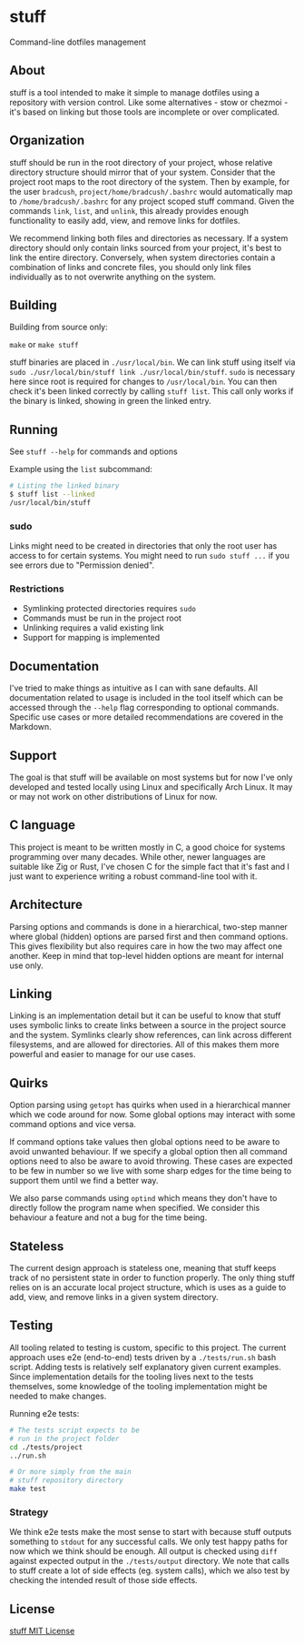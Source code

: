 # stuff

Command-line dotfiles management

## About

stuff is a tool intended to make it simple to manage dotfiles using a
repository with version control. Like some alternatives - stow or chezmoi -
it's based on linking but those tools are incomplete or over complicated.

## Organization

stuff should be run in the root directory of your project, whose relative
directory structure should mirror that of your system. Consider that the
project root maps to the root directory of the system. Then by example, for the
user `bradcush`, `project/home/bradcush/.bashrc` would automatically map to
`/home/bradcush/.bashrc` for any project scoped stuff command. Given the
commands `link`, `list`, and `unlink`, this already provides enough
functionality to easily add, view, and remove links for dotfiles.

We recommend linking both files and directories as necessary. If a system
directory should only contain links sourced from your project, it's best to
link the entire directory. Conversely, when system directories contain a
combination of links and concrete files, you should only link files
individually as to not overwrite anything on the system.

## Building

Building from source only:

`make` or `make stuff`

stuff binaries are placed in `./usr/local/bin`. We can link stuff using
itself via `sudo ./usr/local/bin/stuff link ./usr/local/bin/stuff`. `sudo` is
necessary here since root is required for changes to `/usr/local/bin`. You can
then check it's been linked correctly by calling `stuff list`. This call only
works if the binary is linked, showing in green the linked entry.

## Running

See `stuff --help` for commands and options

Example using the `list` subcommand:

``` sh
# Listing the linked binary
$ stuff list --linked
/usr/local/bin/stuff
```

### sudo

Links might need to be created in directories that only the root user has
access to for certain systems. You might need to run `sudo stuff ...` if you
see errors due to "Permission denied".

### Restrictions

- Symlinking protected directories requires `sudo`
- Commands must be run in the project root
- Unlinking requires a valid existing link
- Support for mapping is implemented

## Documentation

I've tried to make things as intuitive as I can with sane defaults. All
documentation related to usage is included in the tool itself which can be
accessed through the `--help` flag corresponding to optional commands. Specific
use cases or more detailed recommendations are covered in the Markdown.

## Support

The goal is that stuff will be available on most systems but for now I've only
developed and tested locally using Linux and specifically Arch Linux. It may or
may not work on other distributions of Linux for now.

## C language

This project is meant to be written mostly in C, a good choice for systems
programming over many decades. While other, newer languages are suitable like
Zig or Rust, I've chosen C for the simple fact that it's fast and I just want
to experience writing a robust command-line tool with it.

## Architecture

Parsing options and commands is done in a hierarchical, two-step manner where
global (hidden) options are parsed first and then command options. This gives
flexibility but also requires care in how the two may affect one another. Keep
in mind that top-level hidden options are meant for internal use only.

## Linking

Linking is an implementation detail but it can be useful to know that stuff
uses symbolic links to create links between a source in the project source and
the system. Symlinks clearly show references, can link across different
filesystems, and are allowed for directories. All of this makes them more
powerful and easier to manage for our use cases.

## Quirks

Option parsing using `getopt` has quirks when used in a hierarchical manner
which we code around for now. Some global options may interact with some
command options and vice versa.

If command options take values then global options need to be aware to avoid
unwanted behaviour. If we specify a global option then all command options need
to also be aware to avoid throwing. These cases are expected to be few in
number so we live with some sharp edges for the time being to support them
until we find a better way.

We also parse commands using `optind` which means they don't have to directly
follow the program name when specified. We consider this behaviour a feature
and not a bug for the time being.

## Stateless

The current design approach is stateless one, meaning that stuff keeps track of
no persistent state in order to function properly. The only thing stuff relies
on is an accurate local project structure, which is uses as a guide to add,
view, and remove links in a given system directory.

## Testing

All tooling related to testing is custom, specific to this project. The current
approach uses e2e (end-to-end) tests driven by a `./tests/run.sh` bash script.
Adding tests is relatively self explanatory given current examples. Since
implementation details for the tooling lives next to the tests themselves, some
knowledge of the tooling implementation might be needed to make changes.

Running e2e tests:

``` sh
# The tests script expects to be
# run in the project folder
cd ./tests/project
../run.sh

# Or more simply from the main
# stuff repository directory
make test
```

### Strategy

We think e2e tests make the most sense to start with because stuff outputs
something to `stdout` for any successful calls. We only test happy paths for
now which we think should be enough. All output is checked using `diff` against
expected output in the `./tests/output` directory. We note that calls to stuff
create a lot of side effects (eg. system calls), which we also test by checking
the intended result of those side effects.

## License

[stuff MIT License](LICENSE)
